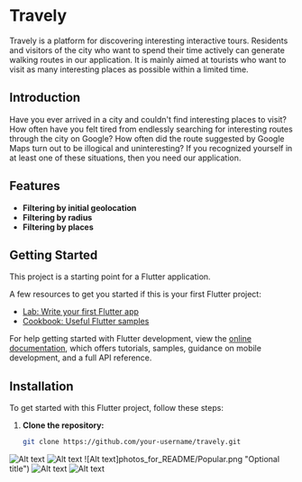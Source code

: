 # Travely

Travely is a platform for discovering interesting interactive tours. Residents and visitors of the city who want to spend their time actively can generate walking routes in our application. It is mainly aimed at tourists who want to visit as many interesting places as possible within a limited time.

## Introduction

Have you ever arrived in a city and couldn't find interesting places to visit? How often have you felt tired from endlessly searching for interesting routes through the city on Google? How often did the route suggested by Google Maps turn out to be illogical and uninteresting? If you recognized yourself in at least one of these situations, then you need our application.

## Features

- **Filtering by initial geolocation**
- **Filtering by radius**
- **Filtering by places**

## Getting Started

This project is a starting point for a Flutter application.

A few resources to get you started if this is your first Flutter project:

- [Lab: Write your first Flutter app](https://docs.flutter.dev/get-started/codelab)
- [Cookbook: Useful Flutter samples](https://docs.flutter.dev/cookbook)

For help getting started with Flutter development, view the [online documentation](https://docs.flutter.dev/), which offers tutorials, samples, guidance on mobile development, and a full API reference.

## Installation

To get started with this Flutter project, follow these steps:

1. **Clone the repository:**

   ```bash
   git clone https://github.com/your-username/travely.git


![Alt text](/photos_for_README/MAP-filter.png "Optional title")
![Alt text](/photos_for_README/MAP-1.png "Optional title")
![Alt text]photos_for_README/Popular.png "Optional title")
![Alt text](photos_for_README/Calendar.png "Optional title")
![Alt text](photos_for_README/Profile-1.png "Optional title")